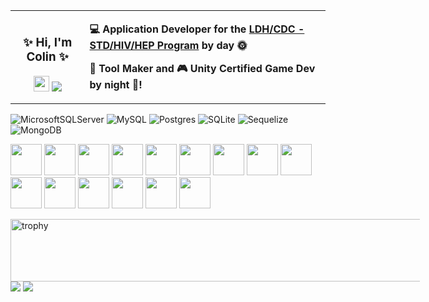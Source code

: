 <table border-radius="5px">
  <tr>
    <td align="center">
      <b>
        <h3>
        ✨ Hi, I'm Colin ✨
        </h3>
        <img src="https://raw.githubusercontent.com/MartinHeinz/MartinHeinz/master/wave.gif" width="25px" height="25px" />
      </b>
      <a href="https://github.com/colinwilliams91" target="_blank"><img src="https://img.shields.io/github/stars/colinwilliams91?affiliations=OWNER%2CCOLLABORATOR&style=social"></a>
    </td>
    <td>
      <p>
        <b>
          💻 Application Developer for the <a href="https://louisianahealthhub.org/" target="_blank">LDH/CDC - STD/HIV/HEP Program</a> by day 🌞
        </b>
      </p>
      <p>
        <b>
        🔧 Tool Maker and 🎮 Unity Certified Game Dev by night 🌙!
        </b>
      </p>
    </td>
  </tr>
</table>

![MicrosoftSQLServer](https://img.shields.io/badge/Microsoft%20SQL%20Server-CC2927?style=for-the-badge&logo=microsoft%20sql%20server&logoColor=white)
![MySQL](https://img.shields.io/badge/mysql-%2300f.svg?style=for-the-badge&logo=mysql&logoColor=white)
![Postgres](https://img.shields.io/badge/postgres-%23316192.svg?style=for-the-badge&logo=postgresql&logoColor=white)
![SQLite](https://img.shields.io/badge/sqlite-%2307405e.svg?style=for-the-badge&logo=sqlite&logoColor=white)
![Sequelize](https://img.shields.io/badge/Sequelize-52B0E7?style=for-the-badge&logo=Sequelize&logoColor=white)
![MongoDB](https://img.shields.io/badge/MongoDB-%234ea94b.svg?style=for-the-badge&logo=mongodb&logoColor=white)


<p>
  <img width=50 height=50 src="https://cdn.jsdelivr.net/gh/devicons/devicon/icons/csharp/csharp-original.svg" />

  <img width=50 height=50 src="https://cdn.jsdelivr.net/gh/devicons/devicon/icons/dotnetcore/dotnetcore-original.svg" />

  <img width=50 height=50 src="https://cdn.jsdelivr.net/gh/devicons/devicon/icons/typescript/typescript-original.svg" />
  
  <img width=50 height=50 src="https://cdn.jsdelivr.net/gh/devicons/devicon/icons/angularjs/angularjs-original.svg" />
  <img width=50 height=50 src="https://cdn.jsdelivr.net/gh/devicons/devicon/icons/react/react-original.svg" />
  
  <img width=50 height=50 src="https://cdn.jsdelivr.net/gh/devicons/devicon/icons/nodejs/nodejs-original.svg" />
  <img width=50 height=50 src="https://cdn.jsdelivr.net/gh/devicons/devicon@latest/icons/nestjs/nestjs-original.svg" />
  
  <img width=50 height=50 src="https://cdn.jsdelivr.net/gh/devicons/devicon/icons/postgresql/postgresql-original.svg" />
  <img width=50 height=50 src="https://cdn.jsdelivr.net/gh/devicons/devicon/icons/mysql/mysql-original.svg" />
  
  <!--<img width=50 height=50 src="https://cdn.jsdelivr.net/gh/devicons/devicon/icons/sequelize/sequelize-original.svg" />
  <img width=50 height=50 src="https://cdn.jsdelivr.net/gh/devicons/devicon/icons/mongodb/mongodb-original.svg" />-->

  <img width=50 height=50 src="https://cdn.jsdelivr.net/gh/devicons/devicon@latest/icons/amazonwebservices/amazonwebservices-plain-wordmark.svg" />
  <img width=50 height=50 src="https://cdn.jsdelivr.net/gh/devicons/devicon/icons/docker/docker-original.svg" />
  <img width=50 height=50 src="https://cdn.jsdelivr.net/gh/devicons/devicon/icons/kubernetes/kubernetes-plain.svg" />
  
  <img width=50 height=50 src="https://cdn.jsdelivr.net/gh/devicons/devicon@latest/icons/tailwindcss/tailwindcss-original.svg" />
  <img width=50 height=50 src="https://cdn.jsdelivr.net/gh/devicons/devicon/icons/materialui/materialui-original.svg" />
  <img width=50 height=50 src="https://cdn.jsdelivr.net/gh/devicons/devicon/icons/bootstrap/bootstrap-original.svg" />
</p>

<p>
  <img width=1200 height=100 src="https://github-profile-trophy.vercel.app/?username=colinwilliams91&margin-w=20&theme=dracula&title=MultiLanguage,Reviews,Commits,PullRequest,Repositories,Issues" alt="trophy" style="max-width: 130%;"/>
  <a href="https://res.cloudinary.com/dbdyc4klu/image/upload/v1718938473/Certs/96x96-unity-certified-associate-programmer_kqjr2s.png"><img src="https://res.cloudinary.com/dbdyc4klu/image/upload/v1718945870/Certs/150x150-unity-certified-associate-programmer_bm1vup.png"></a>
  <a href="https://res.cloudinary.com/dbdyc4klu/image/upload/v1686349281/aws-certified-cloud-practitioner-72x72_al2yff.png"><img src="https://res.cloudinary.com/dbdyc4klu/image/upload/v1718946281/Certs/150x150-aws-certified-cloud-practitioner_y62w0x.png"></a>
</p>


<!--  ![](https://github-profile-trophy.vercel.app/?username=colinwilliams91&margin-w=15&theme=dracula&title=MultiLanguage,Reviews,Commits,PullRequest,Repositories,Issues) -->

<!--
| ![](https://github-profile-trophy.vercel.app/?username=colinwilliams91&margin-w=15&theme=dracula&title=MultiLanguage,Reviews,Commits,PullRequest,Repositories,Issues) |
| :--: |
-->



<!--   <img width=50 height=50 src="https://cdn.jsdelivr.net/gh/devicons/devicon/icons/bootstrap/bootstrap-original.svg" />
  <img width=50 height=50 src="https://cdn.jsdelivr.net/gh/devicons/devicon/icons/sass/sass-original.svg" /> -->

<!--
**colinwilliams91/colinwilliams91** is a ✨ _special_ ✨ repository because its `README.md` (this file) appears on your GitHub profile.

Here are some ideas to get you started:

- 🔭 I’m currently working on ...
- 🌱 I’m currently learning ...
- 👯 I’m looking to collaborate on ...
- 🤔 I’m looking for help with ...
- 💬 Ask me about ...
- 📫 How to reach me: ...
- 😄 Pronouns: ...
- ⚡ Fun fact: ...
-->
